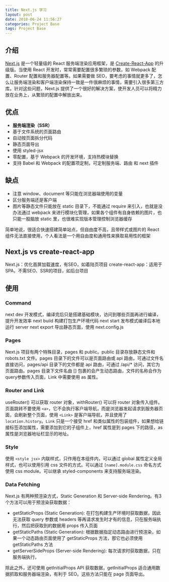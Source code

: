 ```yaml
---
title: Next.js 学习
layout: post
date: 2018-06-24 11:56:27
categories: Project Base
tags: Project Base
---
```


## 介绍

[Next.js](https://nextjs.org/) 是一个轻量级的 React 服务端渲染应用框架，是 [Create-React-App](https://github.com/facebook/create-react-app) 的升级版。当使用 React 开发时，常常需要配置很多繁琐的参数，如 Webpack 配置、Router 配置和服务器配置等。如果需要做 SEO，要考虑的事情就更多了，怎么让服务端渲染和客户端渲染保持一致是一件很麻烦的事情，需要引入很多第三方库。针对这些问题，Next.js 提供了一个很好的解决方案，使开发人员可以将精力放在业务上，从繁琐的配置中解放出来。

## 优点

- **服务端渲染（SSR）**
- 基于文件系统的页面路由
- 自动按页面拆分代码
- 静态页面导出
- 使用 styled-jsx
- 零配置，基于 Webpack 的开发环境，支持热模块替换
- 支持 Babel 和 Webpack 的配置项定制，可定制服务端、路由 和 next 插件

## 缺点

- 注意 window、document 等只能在浏览器端使用的变量
- 区分服务端还是客户端
- 图片等静态文件只能放在 static 目录下，不能通过 require 来引入，也就是没办法通过 webpack 来进行模块化管理，如果各个组件有自身依赖的图片，也只能一股脑放 static 里，也很难实现版本管理控制浏览器缓存

简单地说，很适合快速搭建简单站点，但自由度不高，且带样式或图片的 React 组件无法直接使用，个人看法是一个用自由度和通用性来换取易用性的框架

## Next.js vs create-react-app

Next.js：优化首屏加载速度，有SEO，如着陆页项目
create-react-app：适用于 SPA，不需SEO、SSR的项目，如后台项目

## 使用

### Command

next dev  开发模式，编译完后只是搭建基础模块，访问到哪些页面再进行编译，提升开发效率
next build 构建打包生产环境代码
next start 发布模式编译后本地运行 server
next export 导出静态页面，使用 next.config.js

### Pages

Next.js 项目有两个特殊目录，pages 和 public。public 目录存放静态文件和 robots.txt 文件。pages 目录下的文件可以是页面路由或 api 路由，可通过文件名直接访问，pages/api 目录下的文件都是 api 路由，可通过 /api/* 访问，其它为页面路由。pages 目录下文件名由 [] 包裹的会产生动态路由，文件的名称会作为query参数传入页面，Link 中需要使用 as 属性。

### Router and Link

useRouter() 可以获取 router 对象，withRouter() 可以将 router 对象传入组件。页面跳转不要使用 `<a>`，它不会执行客户端导航，而是浏览器发起请求到服务器页面，会刷新整个页面，使用 `<Link>` 是客户端导航，并且使用了 `location.history`。`Link` 只是一个接受 href 和类似属性的包装组件，如果想给链接标签添加属性，需要添加到它的子组件上，href 属性是到 pages 下的路径，as 属性是浏览器地址栏显示的地址。

### Style

使用 `<style jsx>` 内联样式，只作用在本组件内，可以通过 global 属性定义全局样式，也可以使用引用 css 文件的方式。可以通过 `[name].module.css` 命名方式使用 css module。可以继承 styled-components 来支持服务端渲染。

### Data Fetching

Next.js 有两种预渲染方式，Static Generation 和 Server-side Rendering。有3个方法可以用于预渲染获取数据：

- getStaticProps (Static Generation): 在打包构建生产环境时获取数据，因此无法获取 query 参数或 headers 等再请求发生时才有的信息，只在服务端执行，然后把获取到的数据用 props 传入页面
- getStaticPaths (Static Generation): 根据数据指定动态路由进行预渲染，如果一个动态路由页面使用了 getStaticProps 方法，那它也必须使用 getStaticPaths 方法
- getServerSideProps (Server-side Rendering): 每次请求时获取数据，只在服务端执行，

除此之外，还可使用 getInitialProps API 获取数据，getInitialProps 适合通用数据抓取和服务器端渲染，有利于 SEO。这些方法只能在 page 页面导出。
